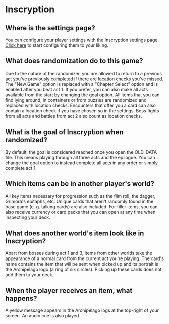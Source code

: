 # Inscryption

## Where is the settings page?
You can configure your player settings with the Inscryption settings page. [Click here](../player-settings) to start configuring them to your liking.

## What does randomization do to this game?
Due to the nature of the randomizer, you are allowed to return to a previous act you've previously completed if there are location checks you've missed. The "New Game" option is replaced with a "Chapter Select" option and is enabled after you beat act 1. If you prefer, you can also make all acts available from the start by changing the goal option. All items that you can find lying around, in containers or from puzzles are randomized and replaced with location checks. Encounters that offer you a card can also contain a location check if you have chosen so in the settings. Boss fights from all acts and battles from act 2 also count as location checks.

## What is the goal of Inscryption when randomized?
By default, the goal is considered reached once you open the OLD_DATA file. This means playing through all three acts and the epilogue. You can change the goal option to instead complete all acts in any order or simply complete act 1.

## Which items can be in another player's world?
All key items necessary for progression such as the film roll, the dagger, Grimora's epitaphs, etc. Unique cards that aren't randomly found in the base game (e. g. talking cards) are also included. For filler items, you can also receive currency or card packs that you can open at any time when inspecting your deck.

## What does another world's item look like in Inscryption?
Apart from bosses during act 1 and 3, items from other worlds take the appearance of a normal card from the current act you're playing. The card's name contains the item that will be sent when picked up and its portrait is the Archipelago logo (a ring of six circles). Picking up these cards does not add them to your deck.

## When the player receives an item, what happens?
A yellow message appears in the Archipelago logs at the top-right of your screen. An audio cue is also played.
